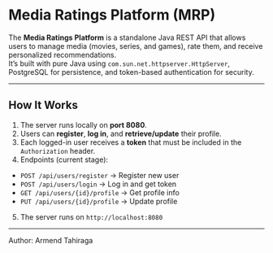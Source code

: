 # Media Ratings Platform (MRP)

The **Media Ratings Platform** is a standalone Java REST API that allows users to manage media (movies, series, and games), rate them, and receive personalized recommendations.  
It’s built with pure Java using `com.sun.net.httpserver.HttpServer`, PostgreSQL for persistence, and token-based authentication for security.

---

##  How It Works

1. The server runs locally on **port 8080**.
2. Users can **register**, **log in**, and **retrieve/update** their profile.
3. Each logged-in user receives a **token** that must be included in the `Authorization` header.
4. Endpoints (current stage):
- `POST /api/users/register` → Register new user
- `POST /api/users/login` → Log in and get token
- `GET /api/users/{id}/profile` → Get profile info
- `PUT /api/users/{id}/profile` → Update profile 
5. The server runs on `http://localhost:8080`

---

Author: Armend Tahiraga
